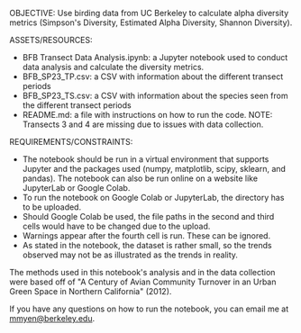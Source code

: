 OBJECTIVE: Use birding data from UC Berkeley to calculate alpha diversity metrics (Simpson's Diversity, Estimated Alpha Diversity, Shannon Diversity).

ASSETS/RESOURCES:
- BFB Transect Data Analysis.ipynb: a Jupyter notebook used to conduct data analysis and calculate the diversity metrics.
- BFB_SP23_TP.csv: a CSV with information about the different transect periods
- BFB_SP23_TS.csv: a CSV with information about the species seen from the different transect periods
- README.md: a file with instructions on how to run the code.
NOTE: Transects 3 and 4 are missing due to issues with data collection.

REQUIREMENTS/CONSTRAINTS:
- The notebook should be run in a virtual environment that supports Jupyter and the packages used (numpy, matplotlib, scipy, sklearn, and pandas). The notebook can also be run online on a website like JupyterLab or Google Colab.
- To run the notebook on Google Colab or JupyterLab, the directory has to be uploaded.
- Should Google Colab be used, the file paths in the second and third cells would have to be changed due to the upload.
- Warnings appear after the fourth cell is run. These can be ignored.
- As stated in the notebook, the dataset is rather small, so the trends observed may not be as illustrated as the trends in reality.

The methods used in this notebook's analysis and in the data collection were based off of "A Century of Avian Community Turnover in an Urban Green Space in Northern California" (2012). 

If you have any questions on how to run the notebook, you can email me at mmyen@berkeley.edu.
